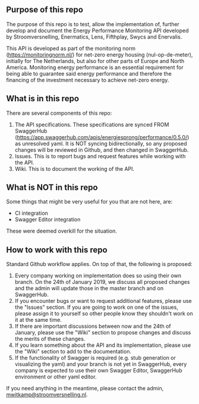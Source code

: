 ## Purpose of this repo
The purpose of this repo is to test, allow the implementation of, further develop and document the Energy Performance Monitoring API developed by Stroomversnelling, Enermatics, Lens, Fifthplay, Swycs and Enervalis. 

This API is developed as part of the monitoring norm (https://monitoringnorm.nl/) for net-zero energy housing (nul-op-de-meter), initially for The Netherlands, but also for other parts of Europe and North America. Monitoring energy performance is an essential requirement for being able to guarantee said energy performance and therefore the financing of the investment necessary to achieve net-zero energy.

## What is in this repo
There are several components of this repo:

1. The API specifications. These specifications are synced FROM SwaggerHub (https://app.swaggerhub.com/apis/energiesprong/performance/0.5.0/) as unresolved yaml. It is NOT syncing bidirectionally, so any proposed changes will be reviewed in Github, and then changed in SwaggerHub. 
2. Issues. This is to report bugs and request features while working with the API.
3. Wiki. This is to document the working of the API.  

## What is NOT in this repo  
Some things that might be very useful for you that are not here, are:

- CI integration
- Swagger Editor integration

These were deemed overkill for the situation.  

## How to work with this repo 
Standard Github workflow applies. On top of that, the following is proposed:

1. Every company working on implementation does so using their own branch. On the 24th of January 2019, we discuss all proposed changes and the admin will update those in the master branch and on SwaggerHub.  
2. If you encounter bugs or want to request additional features, please use the "Issues" section. If you are going to work on one of the issues, please assign it to yourself so other people know they shouldn't work on it at the same time.  
3. If there are important discussions between now and the 24th of January, please use the "Wiki" section to propose changes and discuss the merits of these changes.  
4. If you learn something about the API and its implementation, please use the "Wiki" section to add to the documentation.  
5. If the functionality of Swagger is required (e.g. stub generation or visualizing the yaml) and your branch is not yet in SwaggerHub, every company is expected to use their own Swagger Editor, SwaggerHub environment or other yaml editor.  

If you need anything in the meantime, please contact the admin, mwitkamp@stroomversnelling.nl.  
